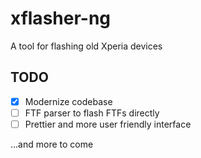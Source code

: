 # xflasher-ng

A tool for flashing old Xperia devices

## TODO
- [x] Modernize codebase
- [ ] FTF parser to flash FTFs directly
- [ ] Prettier and more user friendly interface

...and more to come
